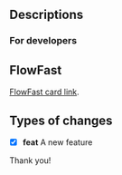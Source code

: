 ## Descriptions
<!---
The title should be in the following format:

    type: short, but clear task description [#XXXX]

More details: https://wiki.worldr.co.uk/en/task-flow
-->

### For developers

<!--- A description of what this pull request does. -->

<!---
### For customers

If this section exists, then it means that the description in this block should be included in the release notes.
-->

## FlowFast

<!--- Change the XXX to the card number and it should work™ -->

[FlowFast card link](https://worldr.flowfast.io/XXX).

<!---
## Notes to myself
- [ ] Rebase after merging #XX on the latest main: `git rebase --onto main "PREVIOUS_BRANCH_NAME"`
-->

## Types of changes

<!--- What types of changes does your code introduce? Put an `x` in all the boxes that apply. Ensure the PR title reflect it as well. -->

- [x] **feat** A new feature
<!--
- [x] **fix** A bug fix
- [x] **refactor** A code change that neither fixes a bug nor adds a feature
- [x] **test** Adding missing tests or correcting existing tests
- [x] ***Breaking change*** *⚠  Denotes this is a breaking change!*
- [x] **build** Changes that affect the build system or external dependencies (example scopes: gulp, broccoli, npm)
- [x] **ci** Changes to our CI configuration files and scripts (example scopes: Travis, Circle, BrowserStack, SauceLabs)
- [x] **docs** Documentation only changes
- [x] **perf** A code change that improves performance
- [x] **style** Changes that do not affect the meaning of the code (white-space, formatting, missing semi-colons, etc)
-->

Thank you!
